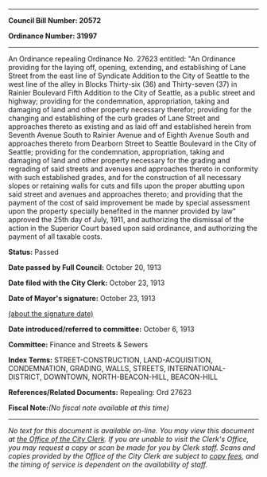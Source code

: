 

********

**Council Bill Number: 20572**
   
**Ordinance Number: 31997**
********

 An Ordinance repealing Ordinance No. 27623 entitled: "An Ordinance providing for the laying off, opening, extending, and establishing of Lane Street from the east line of Syndicate Addition to the City of Seattle to the west line of the alley in Blocks Thirty-six (36) and Thirty-seven (37) in Rainier Boulevard Fifth Addition to the City of Seattle, as a public street and highway; providing for the condemnation, appropriation, taking and damaging of land and other property necessary therefor; providing for the changing and establishing of the curb grades of Lane Street and approaches thereto as existing and as laid off and established herein from Seventh Avenue South to Rainier Avenue and of Eighth Avenue South and approaches thereto from Dearborn Street to Seattle Boulevard in the City of Seattle; providing for the condemnation, appropriation, taking and damaging of land and other property necessary for the grading and regrading of said streets and avenues and approaches thereto in conformity with such established grades, and for the construction of all necessary slopes or retaining walls for cuts and fills upon the proper abutting upon said street and avenues and approaches thereto; and providing that the payment of the cost of said improvement be made by special assessment upon the property specially benefited in the manner provided by law" approved the 25th day of July, 1911, and authorizing the dismissal of the action in the Superior Court based upon said ordinance, and authorizing the payment of all taxable costs.

**Status:** Passed
   
**Date passed by Full Council:** October 20, 1913
   
**Date filed with the City Clerk:** October 23, 1913
   
**Date of Mayor's signature:** October 23, 1913
   
[(about the signature date)](/~public/approvaldate.htm)
   
   
   
**Date introduced/referred to committee:** October 6, 1913
   
**Committee:** Finance and Streets & Sewers
   
   
**Index Terms:** STREET-CONSTRUCTION, LAND-ACQUISITION, CONDEMNATION, GRADING, WALLS, STREETS, INTERNATIONAL-DISTRICT, DOWNTOWN, NORTH-BEACON-HILL, BEACON-HILL

**References/Related Documents:** Repealing: Ord 27623

**Fiscal Note:**_(No fiscal note available at this time)_
********

_No text for this document is available on-line. You may view this document at [the Office of the City Clerk](http://www.seattle.gov/leg/clerk/contactUs.htm). If you are unable to visit the Clerk's Office, you may request a copy or scan be made for you by Clerk staff. Scans and copies provided by the Office of the City Clerk are subject to [copy fees](http://clerk.seattle.gov/~public/clerkfees.htm), and the timing of service is dependent on the availability of staff._

